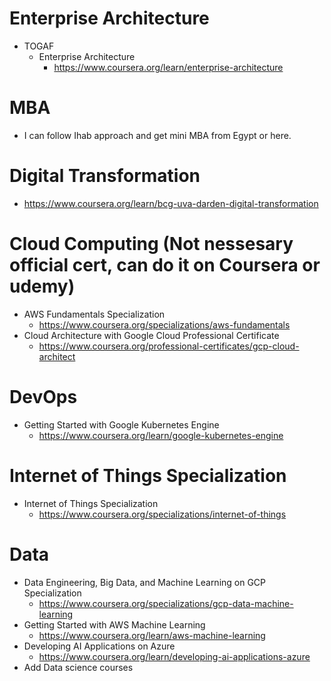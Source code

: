# Enterprise Architecture 
- TOGAF
  - Enterprise Architecture
    - https://www.coursera.org/learn/enterprise-architecture


# MBA 
- I can follow Ihab approach and get mini MBA from Egypt or here.


# Digital Transformation
- https://www.coursera.org/learn/bcg-uva-darden-digital-transformation


# Cloud Computing (Not nessesary official cert, can do it on Coursera or udemy)
- AWS Fundamentals Specialization
  - https://www.coursera.org/specializations/aws-fundamentals
- Cloud Architecture with Google Cloud Professional Certificate
  - https://www.coursera.org/professional-certificates/gcp-cloud-architect


# DevOps
- Getting Started with Google Kubernetes Engine
  - https://www.coursera.org/learn/google-kubernetes-engine


# Internet of Things Specialization
- Internet of Things Specialization
  - https://www.coursera.org/specializations/internet-of-things


# Data
- Data Engineering, Big Data, and Machine Learning on GCP Specialization
  - https://www.coursera.org/specializations/gcp-data-machine-learning
- Getting Started with AWS Machine Learning
  - https://www.coursera.org/learn/aws-machine-learning
- Developing AI Applications on Azure
  - https://www.coursera.org/learn/developing-ai-applications-azure
- Add Data science courses


